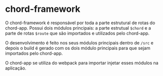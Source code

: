 # chord-framework

O chord-framework é responsável por toda a parte estrutural de rotas do chord-app. Possui dois módulos principais: a parte estrutual ```$chord``` e a parte de rotas ```$route``` que são importados e utilizados pelo chord-app.

O desenvolvimento é feito nos seus módulos principais dentro de ```/src``` e depois o build é gerado com os dois módulo principais para que sejam importados pelo chord-app.

O chord-app se utiliza do webpack para importar injetar esses módulos na aplicação.

